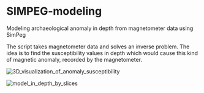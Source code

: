 # SIMPEG-modeling
Modeling archaeological anomaly in depth from magnetometer data using SimPeg

The script takes magnetometer data and solves an inverse problem. The idea is to find the susceptibility values in depth which would cause this kind of magnetic anomaly, recorded by the magnetometer.

![3D_visualization_of_anomaly_susceptibility](https://github.com/Drago-n-95/SIMPEG-modeling/assets/52564717/fea26abe-57eb-4d0e-9ed4-0db01c996ecd)


![model_in_depth_by_slices](https://github.com/Drago-n-95/SIMPEG-modeling/assets/52564717/48814a8a-b954-47ef-851c-92b502d453c5)
